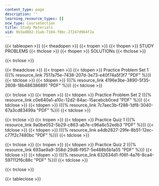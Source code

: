 ```yaml
---
content_type: page
description: ''
learning_resource_types: []
ocw_type: CourseSection
title: Study Materials
uid: 9b3ad882-31ab-7104-f8bc-27247d964f2a
---
```


{{< tableopen >}}
{{< theadopen >}}
{{< tropen >}}
{{< thopen >}}
STUDY PROBLEMS
{{< thclose >}}
{{< thopen >}}
SOLUTIONs
{{< thclose >}}

{{< trclose >}}

{{< theadclose >}}
{{< tropen >}}
{{< tdopen >}}
Practice Problem Set 1 ({{% resource_link 7517a75e-7438-207d-3e73-e40f74a5f3f7 "PDF" %}})
{{< tdclose >}}
{{< tdopen >}}
({{% resource_link 4196e3be-3890-5f35-2608-18b486386891 "PDF" %}})
{{< tdclose >}}

{{< trclose >}}
{{< tropen >}}
{{< tdopen >}}
Practice Problem Set 2 ({{% resource_link c0e640a1-a10c-12d2-84ac-15acebcb0ced "PDF" %}})
{{< tdclose >}}
{{< tdopen >}}
({{% resource_link 7c7aec3b-f288-1df8-3040-67a3cd83499a "PDF" %}})
{{< tdclose >}}

{{< trclose >}}
{{< tropen >}}
{{< tdopen >}}
Practice Quiz 1 ({{% resource_link 9a0be052-5b29-c863-ab7e-c96a6c52edb3 "PDF" %}})
{{< tdclose >}}
{{< tdopen >}}
({{% resource_link a4db2827-29fe-8b51-12ec-c77f2c7480bc "PDF" %}})
{{< tdclose >}}

{{< trclose >}}
{{< tropen >}}
{{< tdopen >}}
Practice Quiz 2 ({{% resource_link 693ae9a9-358d-29d8-f957-5e488b5b1a55 "PDF" %}})
{{< tdclose >}}
{{< tdopen >}}
({{% resource_link 632634d1-f06f-4a76-8ca4-597112f6c88c "PDF" %}})
{{< tdclose >}}

{{< trclose >}}

{{< tableclose >}}